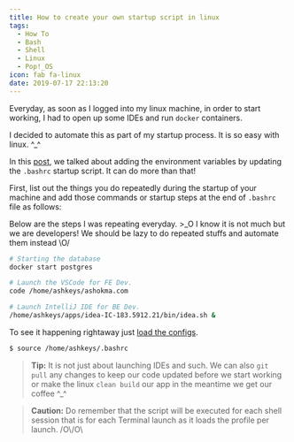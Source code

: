 ```yaml
---
title: How to create your own startup script in linux
tags:
  - How To
  - Bash
  - Shell
  - Linux
  - Pop!_OS
icon: fab fa-linux
date: 2019-07-17 22:13:20
---
```


Everyday, as soon as I logged into my linux machine, in order to start working, I had to open up some IDEs and run `docker` containers.

I decided to automate this as part of my startup process. It is so easy with linux. ^\_^

In this [post][1], we talked about adding the environment variables by updating the `.bashrc` startup script. It can do more than that!

First, list out the things you do repeatedly during the startup of your machine and add those commands or startup steps at the end of `.bashrc` file as follows:

Below are the steps I was repeating everyday. >\_O I know it is not much but we are developers! We should be lazy to do repeated stuffs and automate them instead \O/

```bash
# Starting the database
docker start postgres

# Launch the VSCode for FE Dev.
code /home/ashkeys/ashokma.com

# Launch IntelliJ IDE for BE Dev.
/home/ashkeys/apps/idea-IC-183.5912.21/bin/idea.sh &
```

To see it happening rightaway just [load the configs][2].

```bash
$ source /home/ashkeys/.bashrc
```

> **Tip:** It is not just about launching IDEs and such. We can also `git pull` any changes to keep our code updated before we start working or make the linux `clean build` our app in the meantime we get our coffee ^\_^

> **Caution:** Do remember that the script will be executed for each shell session that is for each Terminal launch as it loads the profile per launch. /O\\/O\

[1]: /2019/07/03/How-to-add-environment-or-path-variables-in-linux/#Add-to-path-variable
[2]: /2019/07/03/How-to-add-environment-or-path-variables-in-linux/#Load-the-configs
